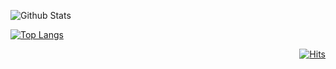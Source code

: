<div align=left>

![Github Stats](https://github-readme-stats.vercel.app/api?username=lhk3337&theme=yeblu&show_icons=true)

[![Top Langs](https://github-readme-stats.vercel.app/api/top-langs/?username=lhk3337&layout=compact&theme=yeblu)](https://github.com/anuraghazra/github-readme-stats)

</div>

<div align=right>
  
[![Hits](https://hits.seeyoufarm.com/api/count/incr/badge.svg?url=https%3A%2F%2Fgithub.com%2Fgjbae1212%2Fhit-counter&count_bg=%23002045&title_bg=%F7394D00&icon=&icon_color=%000000&title=hits&edge_flat=false)](https://hits.seeyoufarm.com)

</div>

<!--
**lhk3337/lhk3337** is a ✨ _special_ ✨ repository because its `README.md` (this file) appears on your GitHub profile.

Here are some ideas to get you started:

- 🔭 I’m currently working on ...
- 🌱 I’m currently learning ...
- 👯 I’m looking to collaborate on ...
- 🤔 I’m looking for help with ...
- 💬 Ask me about ...
- 📫 How to reach me: ...
- 😄 Pronouns: ...
- ⚡ Fun fact: ...
-->
